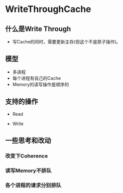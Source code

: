 # WriteThroughCache

## 什么是Write Through

- 写Cache的同时，需要更新主存(但这个不是原子操作)。

## 模型

- 多进程
- 每个进程有自己的Cache
- Memory的读写操作是顺序的



## 支持的操作

- Read

- Write


## 一些思考和改动

### 改变下Coherence



### 读写Memory不排队



### 各个进程的请求分别排队



